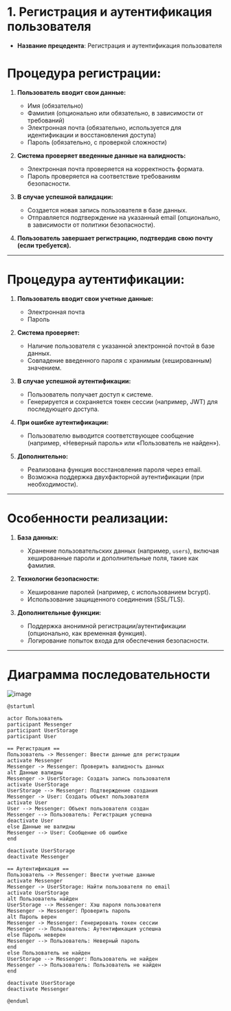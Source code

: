 # 1. Регистрация и аутентификация пользователя
- **Название прецедента**: Регистрация и аутентификация пользователя
# Процедура регистрации:

1. **Пользователь вводит свои данные:**
    - Имя (обязательно)
    - Фамилия (опционально или обязательно, в зависимости от требований)
    - Электронная почта (обязательно, используется для идентификации и восстановления доступа)
    - Пароль (обязательно, с проверкой сложности)

2. **Система проверяет введенные данные на валидность:**
    - Электронная почта проверяется на корректность формата.
    - Пароль проверяется на соответствие требованиям безопасности.

3. **В случае успешной валидации:**
    - Создается новая запись пользователя в базе данных.
    - Отправляется подтверждение на указанный email (опционально, в зависимости от политики безопасности).

4. **Пользователь завершает регистрацию, подтвердив свою почту (если требуется).**

---

# Процедура аутентификации:

1. **Пользователь вводит свои учетные данные:**
    - Электронная почта
    - Пароль

2. **Система проверяет:**
    - Наличие пользователя с указанной электронной почтой в базе данных.
    - Совпадение введенного пароля с хранимым (хешированным) значением.

3. **В случае успешной аутентификации:**
    - Пользователь получает доступ к системе.
    - Генерируется и сохраняется токен сессии (например, JWT) для последующего доступа.

4. **При ошибке аутентификации:**
    - Пользователю выводится соответствующее сообщение (например, «Неверный пароль» или «Пользователь не найден»).

5. **Дополнительно:**
    - Реализована функция восстановления пароля через email.
    - Возможна поддержка двухфакторной аутентификации (при необходимости).

---

# Особенности реализации:

1. **База данных:**
    - Хранение пользовательских данных (например, `users`), включая хешированные пароли и дополнительные поля, такие как фамилия.

2. **Технологии безопасности:**
    - Хеширование паролей (например, с использованием bcrypt).
    - Использование защищенного соединения (SSL/TLS).

3. **Дополнительные функции:**
    - Поддержка анонимной регистрации/аутентификации (опционально, как временная функция).
    - Логирование попыток входа для обеспечения безопасности.

---

# Диаграмма последовательности

![image](https://github.com/user-attachments/assets/6df98f65-0cdc-4ae8-b9c6-ec17145e0d81)

```plantuml
@startuml

actor Пользователь
participant Messenger
participant UserStorage
participant User

== Регистрация ==
Пользователь -> Messenger: Ввести данные для регистрации
activate Messenger
Messenger -> Messenger: Проверить валидность данных
alt Данные валидны
Messenger -> UserStorage: Создать запись пользователя
activate UserStorage
UserStorage --> Messenger: Подтверждение создания
Messenger -> User: Создать объект пользователя
activate User
User --> Messenger: Объект пользователя создан
Messenger --> Пользователь: Регистрация успешна
deactivate User
else Данные не валидны
Messenger --> User: Сообщение об ошибке
end

deactivate UserStorage
deactivate Messenger

== Аутентификация ==
Пользователь -> Messenger: Ввести учетные данные
activate Messenger
Messenger -> UserStorage: Найти пользователя по email
activate UserStorage
alt Пользователь найден
UserStorage --> Messenger: Хэш пароля пользователя
Messenger -> Messenger: Проверить пароль
alt Пароль верен
Messenger -> Messenger: Генерировать токен сессии
Messenger --> Пользователь: Аутентификация успешна
else Пароль неверен
Messenger --> Пользователь: Неверный пароль
end
else Пользователь не найден
UserStorage --> Messenger: Пользователь не найден
Messenger --> Пользователь: Пользователь не найден
end

deactivate UserStorage
deactivate Messenger

@enduml

